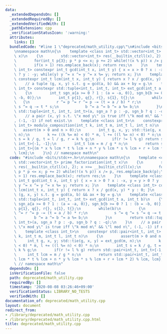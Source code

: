 ```yaml
---
data:
  _extendedDependsOn: []
  _extendedRequiredBy: []
  _extendedVerifiedWith: []
  _pathExtension: cpp
  _verificationStatusIcon: ':warning:'
  attributes:
    links: []
  bundledCode: "#line 1 \"deprecated/math_utility.cpp\"\n#include <bits/stdc++.h>\n\
    \nnamespace math\n{\n    template <class int_t> std::vector<int_t> prime_factorization(int_t\
    \ x)\n    {\n        std::vector<int_t> res(__builtin_ctzll(x), 2); x >>= __builtin_ctzll(x);\n\
    \        for(int_t p{3}; p * p <= x; p += 2) while(!(x % p)) x /= p, res.emplace_back(p);\n\
    \        if(x > 1) res.emplace_back(x); return res;\n    }\n    template <class\
    \ int_t> constexpr int_t gcd(int_t x, int_t y) { x = x > 0 ? x : -x, y = y > 0\
    \ ? y : -y; while(y) y ^= x ^= y ^= x %= y; return x; }\n    template <class int_t>\
    \ constexpr int_t lcm(int_t x, int_t y) { return x ? x / gcd(x, y) * y : 0; }\n\
    \    // a tuple (g, x, y) s.t. g = gcd(a, b) && ax + by = g.\n    template <class\
    \ int_t> constexpr std::tuple<int_t, int_t, int_t> ext_gcd(int_t a, int_t b)\n\
    \    {\n        int_t sgn_a{a >= 0 ? 1 : (a = -a, 0)}, sgn_b{b >= 0 ? 1 : (b =\
    \ -b, 0)};\n        int_t p{1}, q{}, r{}, s{1}, t{};\n        while(b)\n     \
    \   {\n            r ^= p ^= r ^= p -= (t = a / b) * r;\n            s ^= q ^=\
    \ s ^= q -= t * s;\n            b ^= a ^= b ^= a %= b;\n        }\n        return\
    \ std::tuple<int_t, int_t, int_t>(a, sgn_a ? p : -p, sgn_b ? q : -q);\n    }\n\
    \    // a pair (x, y) s.t. \"x mod y\" is true iff \"k mod m\" && \"l mod n\"\
    , (-1, -1) if not exist.\n    template <class int_t>\n    constexpr std::pair<int_t,\
    \ int_t> modulo_composition(int_t k, int_t m, int_t l, int_t n)\n    {\n     \
    \   assert(m > 0 and n > 0);\n        int_t g, x, y; std::tie(g, x, y) = ext_gcd(m,\
    \ n);\n        k += ((k %= m) < 0) * m, l += ((l %= n) < 0) * n;\n        int_t\
    \ s = k / g, t = l / g, r = k % g;\n        if(r != l % g) return std::pair<int_t,\
    \ int_t>{-1, -1};\n        int_t lcm = m / g * n;\n        return std::pair<int_t,\
    \ int_t>{(m * x % lcm * t % lcm + n * y % lcm * s % lcm + r + lcm * 2) % lcm,\
    \ lcm};\n    }\n} // namespace math\n"
  code: "#include <bits/stdc++.h>\n\nnamespace math\n{\n    template <class int_t>\
    \ std::vector<int_t> prime_factorization(int_t x)\n    {\n        std::vector<int_t>\
    \ res(__builtin_ctzll(x), 2); x >>= __builtin_ctzll(x);\n        for(int_t p{3};\
    \ p * p <= x; p += 2) while(!(x % p)) x /= p, res.emplace_back(p);\n        if(x\
    \ > 1) res.emplace_back(x); return res;\n    }\n    template <class int_t> constexpr\
    \ int_t gcd(int_t x, int_t y) { x = x > 0 ? x : -x, y = y > 0 ? y : -y; while(y)\
    \ y ^= x ^= y ^= x %= y; return x; }\n    template <class int_t> constexpr int_t\
    \ lcm(int_t x, int_t y) { return x ? x / gcd(x, y) * y : 0; }\n    // a tuple\
    \ (g, x, y) s.t. g = gcd(a, b) && ax + by = g.\n    template <class int_t> constexpr\
    \ std::tuple<int_t, int_t, int_t> ext_gcd(int_t a, int_t b)\n    {\n        int_t\
    \ sgn_a{a >= 0 ? 1 : (a = -a, 0)}, sgn_b{b >= 0 ? 1 : (b = -b, 0)};\n        int_t\
    \ p{1}, q{}, r{}, s{1}, t{};\n        while(b)\n        {\n            r ^= p\
    \ ^= r ^= p -= (t = a / b) * r;\n            s ^= q ^= s ^= q -= t * s;\n    \
    \        b ^= a ^= b ^= a %= b;\n        }\n        return std::tuple<int_t, int_t,\
    \ int_t>(a, sgn_a ? p : -p, sgn_b ? q : -q);\n    }\n    // a pair (x, y) s.t.\
    \ \"x mod y\" is true iff \"k mod m\" && \"l mod n\", (-1, -1) if not exist.\n\
    \    template <class int_t>\n    constexpr std::pair<int_t, int_t> modulo_composition(int_t\
    \ k, int_t m, int_t l, int_t n)\n    {\n        assert(m > 0 and n > 0);\n   \
    \     int_t g, x, y; std::tie(g, x, y) = ext_gcd(m, n);\n        k += ((k %= m)\
    \ < 0) * m, l += ((l %= n) < 0) * n;\n        int_t s = k / g, t = l / g, r =\
    \ k % g;\n        if(r != l % g) return std::pair<int_t, int_t>{-1, -1};\n   \
    \     int_t lcm = m / g * n;\n        return std::pair<int_t, int_t>{(m * x %\
    \ lcm * t % lcm + n * y % lcm * s % lcm + r + lcm * 2) % lcm, lcm};\n    }\n}\
    \ // namespace math\n"
  dependsOn: []
  isVerificationFile: false
  path: deprecated/math_utility.cpp
  requiredBy: []
  timestamp: '2020-08-08 03:26:46+09:00'
  verificationStatus: LIBRARY_NO_TESTS
  verifiedWith: []
documentation_of: deprecated/math_utility.cpp
layout: document
redirect_from:
- /library/deprecated/math_utility.cpp
- /library/deprecated/math_utility.cpp.html
title: deprecated/math_utility.cpp
---
```


